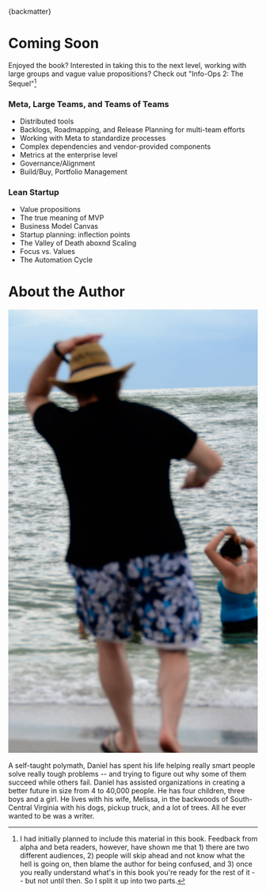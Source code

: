 {backmatter}

# Coming Soon

Enjoyed the book? Interested in taking this to the next level, working with large groups and vague value propositions? Check out "Info-Ops 2: The Sequel"[^bm-1]

[^bm-1]: I had initially planned to include this material in this book. Feedback from alpha and beta readers, however, have shown me that 1) there are two different audiences, 2) people will skip ahead and not know what the hell is going on, then blame the author for being confused, and 3) once you really understand what's in this book you're ready for the rest of it -- but not until then. So I split it up into two parts.

### Meta, Large Teams, and Teams of Teams

- Distributed tools
- Backlogs, Roadmapping, and Release Planning for multi-team efforts
- Working with Meta to standardize processes
- Complex dependencies and vendor-provided components
- Metrics at the enterprise level 
- Governance/Alignment
- Build/Buy, Portfolio Management

### Lean Startup

- Value propositions
- The true meaning of MVP
- Business Model Canvas 
- Startup planning: inflection points 
- The Valley of Death aboxnd Scaling
- Focus vs. Values
- The Automation Cycle

# About the Author

![Daniel B. Markham](images/daniel-perhaps-author.png)

A self-taught polymath, Daniel has spent his life helping really smart people solve really tough problems -- and trying to figure out why some of them succeed while others fail. Daniel has assisted organizations in creating a better future in size from 4 to 40,000 people. He has four children, three boys and a girl. He lives with his wife, Melissa, in the backwoods of South-Central Virginia with his dogs, pickup truck, and a lot of trees. All he ever wanted to be was a writer.

